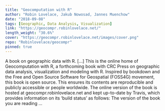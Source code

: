 ```yaml
---
title: "Geocomputation with R"
author: "Robin Lovelace, Jakub Nowosad, Jannes Muenchow"
date: "2018-09-08"
tags: [Geographic, Data Analysis, Visualization]
link: "https://geocompr.robinlovelace.net/"
length_weight: "30.6%"
cover: "https://geocompr.robinlovelace.net/images/cover.png"
repo: "Robinlovelace/geocompr"
pinned: true
---
```


A book on geographic data with R. [...] This is the online home of Geocomputation with R, a forthcoming book with CRC Press on geographic data analysis, visualization and modeling with R. Inspired by bookdown and the Free and Open Source Software for Geospatial (FOSS4G) movement, this book is open source.
This ensures its contents are reproducible and publicly accessible or people worldwide. The online version of the book is hosted at geocompr.robinlovelace.net and kept up-to-date by Travis, which provides information on its ‘build status’ as follows: The version of the book you are reading ...
